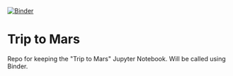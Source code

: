 [![Binder](https://mybinder.org/badge_logo.svg)](https://mybinder.org/v2/gh/LTSQueens/Trip_to_Mars/main)

# Trip to Mars
Repo for keeping the "Trip to Mars" Jupyter Notebook. Will be called using Binder. 

